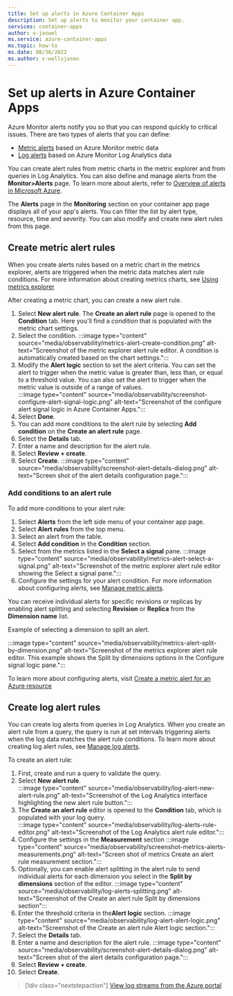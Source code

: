 ```yaml
---
title: Set up alerts in Azure Container Apps
description: Set up alerts to monitor your container app.
services: container-apps
author: v-jaswel
ms.service: azure-container-apps
ms.topic: how-to
ms.date: 08/30/2022
ms.author: v-wellsjason
---
```


# Set up alerts in Azure Container Apps

Azure Monitor alerts notify you so that you can respond quickly to critical issues.  There are two types of alerts that you can define:

- [Metric alerts](/azure/azure-monitor/alerts/alerts-metric-overview) based on Azure Monitor metric data
- [Log alerts](/azure/azure-monitor/alerts/alerts-unified-log) based on Azure Monitor Log Analytics data

You can create alert rules from metric charts in the metric explorer and from queries in Log Analytics.  You can also define and manage alerts from the **Monitor>Alerts** page.  To learn more about alerts, refer to [Overview of alerts in Microsoft Azure](/azure/azure-monitor/alerts/alerts-overview).

The **Alerts** page in the **Monitoring** section on your container app page displays all of your app's alerts.  You can filter the list by alert type, resource, time and severity.  You can also modify and create new alert rules from this page.

## Create metric alert rules

When you create alerts rules based on a metric chart in the metrics explorer, alerts are triggered when the metric data matches alert rule conditions. For more information about creating metrics charts, see [Using metrics explorer](metrics.md#using-metrics-explorer)

After creating a metric chart, you can create a new alert rule.

1. Select **New alert rule**.  The **Create an alert rule** page is opened to the **Condition** tab.  Here you'll find a *condition* that is populated with the metric chart settings. 
1. Select the condition.
    :::image type="content" source="media/observability/metrics-alert-create-condition.png" alt-text="Screenshot of the metric explorer alert rule editor.  A condition is automatically created based on the chart settings.":::
1. Modify the **Alert logic** section to set the alert criteria. You can set the alert to trigger when the metric value is greater than, less than, or equal to a threshold value.  You can also set the alert to trigger when the metric value is outside of a range of values.  
    :::image type="content" source="media/observability/screenshot-configure-alert-signal-logic.png" alt-text="Screenshot of the configure alert signal logic in Azure Container Apps.":::
1. Select **Done**.
1. You can add more conditions to the alert rule by selecting **Add condition** on the **Create an alert rule** page.  
1. Select the **Details** tab.
1. Enter a name and description for the alert rule.
1. Select **Review + create**.
1. Select **Create**.
   :::image type="content" source="media/observability/screenshot-alert-details-dialog.png" alt-text="Screen shot of the alert details configuration page.":::


### Add conditions to an alert rule

To add more conditions to your alert rule:

1. Select **Alerts**  from the left side menu of your container app page.
1. Select **Alert rules** from the top menu.
1. Select an alert from the table.
1. Select **Add condition** in the **Condition** section.
1. Select from the metrics listed in the **Select a signal** pane.
  :::image type="content" source="media/observability/metrics-alert-select-a-signal.png" alt-text="Screenshot of the metric explorer alert rule editor showing the Select a signal pane.":::
1. Configure the settings for your alert condition.  For more information about configuring alerts, see [Manage metric alerts](/azure/azure-monitor/alerts/alerts-metric).

 You can receive individual alerts for specific revisions or replicas by enabling alert splitting and selecting **Revision** or **Replica** from the **Dimension name** list.

Example of selecting a dimension to split an alert.

:::image type="content" source="media/observability/metrics-alert-split-by-dimension.png" alt-text="Screenshot of the metrics explorer alert rule editor.  This example shows the Split by dimensions options in the Configure signal logic pane.":::

 To learn more about configuring alerts, visit [Create a metric alert for an Azure resource](/azure/azure-monitor/alerts/tutorial-metric-alert)

## Create log alert rules

You can create log alerts from queries in Log Analytics.  When you create an alert rule from a query, the query is run at set intervals triggering alerts when the log data matches the alert rule conditions.  To learn more about creating log alert rules, see [Manage log alerts](/azure/azure-monitor/alerts/alerts-log).

To create an alert rule:

1. First, create and run a query to validate the query.  
1. Select **New alert rule**.  
:::image type="content" source="media/observability/log-alert-new-alert-rule.png" alt-text="Screenshot of the Log Analytics interface highlighting the new alert rule button.":::
1. The **Create an alert rule** editor is opened to the **Condition** tab, which is populated with your log query.  
  :::image type="content" source="media/observability/log-alerts-rule-editor.png" alt-text="Screenshot of the Log Analytics alert rule editor.":::
1. Configure the settings in the **Measurement**  section
  :::image type="content" source="media/observability/screenshot-metrics-alerts-measurements.png" alt-text="Screen shot of metrics Create an alert rule measurement section.":::
1. Optionally, you can enable alert splitting in the alert rule to send individual alerts for each dimension you select in the **Split by dimensions** section of the editor.
  :::image type="content" source="media/observability/log-alerts-splitting.png" alt-text="Screenshot of the Create an alert rule Split by dimensions section":::
1. Enter the threshold criteria in the**Alert logic** section.
    :::image type="content" source="media/observability/log-alert-alert-logic.png" alt-text="Screenshot of the Create an alert rule Alert logic section.":::
1. Select the **Details** tab.
1. Enter a name and description for the alert rule.
:::image type="content" source="media/observability/screenshot-alert-details-dialog.png" alt-text="Screen shot of the alert details configuration page.":::
1. Select **Review + create**.
1. Select **Create**.

> [!div class="nextstepaction"]
> [View log streams from the Azure portal](log-streaming.md)
